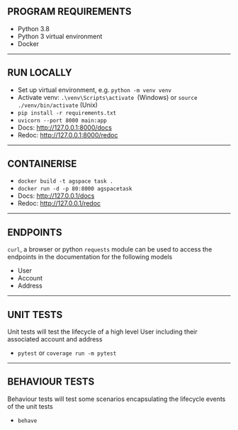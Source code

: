 PROGRAM REQUIREMENTS
-
* Python 3.8
* Python 3 virtual environment
* Docker

***
RUN LOCALLY
-
* Set up virtual environment, e.g. `python -m venv venv`
* Activate venv: `.\venv\Scripts\activate `(Windows) or `source ./venv/bin/activate` (Unix)
* `pip install -r requirements.txt`
* `uvicorn --port 8000 main:app`
* Docs: http://127.0.0.1:8000/docs
* Redoc: http://127.0.0.1:8000/redoc

***
CONTAINERISE
-
* `docker build -t agspace task .`
* `docker run -d -p 80:8000 agspacetask`
* Docs: http://127.0.0.1/docs
* Redoc: http://127.0.0.1/redoc

***
ENDPOINTS
-
`curl`, a browser or python `requests` module can be used to access the endpoints in the documentation for the following models
* User
* Account
* Address

***
UNIT TESTS
-
Unit tests will test the lifecycle of a high level User including their associated account and address
* `pytest` or `coverage run -m pytest`

***
BEHAVIOUR TESTS
-
Behaviour tests will test some scenarios encapsulating the lifecycle events of the unit tests
* `behave`
